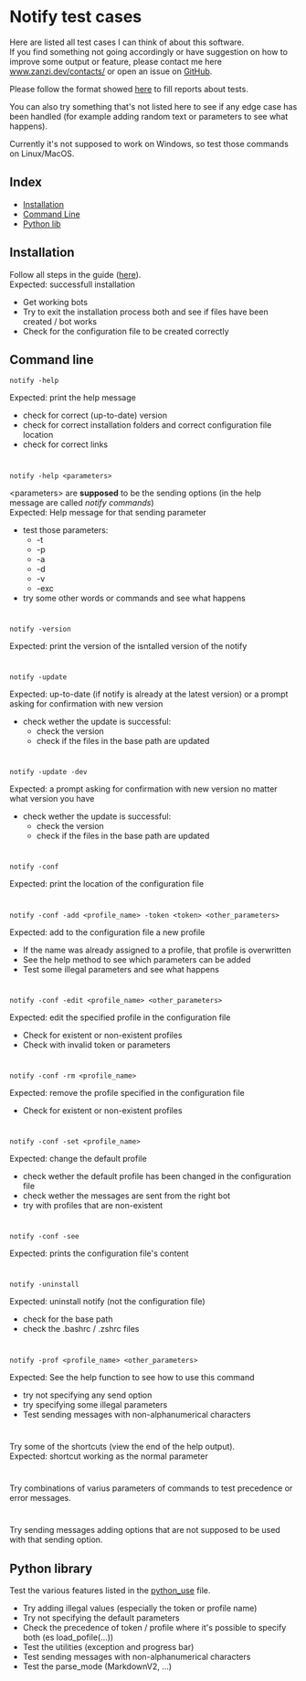 # Notify test cases

Here are listed all test cases I can think of about this software.  
If you find something not going accordingly or have suggestion on how to improve some output or feature, please contact me here <a target="_blank" href="https://www.zanzi.dev/contacts/">www.zanzi.dev/contacts/</a> or open an issue on <a target="_blank" href="https://github.com/Zanzibarr/Notify/issues">GitHub</a>.  

Please follow the format showed [here](test_report_format.md) to fill reports about tests.  

You can also try something that's not listed here to see if any edge case has been handled (for example adding random text or parameters to see what happens).  

Currently it's not supposed to work on Windows, so test those commands on Linux/MacOS.

## Index
- [Installation](#installation)
- [Command Line](#command-line)
- [Python lib](#python-library)

## Installation

Follow all steps in the guide (<a target="_blank" href="https://github.com/Zanzibarr/Notify/blob/main/readme.md">here</a>).  
Expected: successfull installation
- Get working bots
- Try to exit the installation process both and see if files have been created / bot works
- Check for the configuration file to be created correctly

## Command line

```shell
notify -help
```
Expected: print the help message
- check for correct (up-to-date) version
- check for correct installation folders and correct configuration file location
- check for correct links

#

```shell
notify -help <parameters>
```
\<parameters> are **supposed** to be the sending options (in the help message are called *notify commands*)  
Expected: Help message for that sending parameter
- test those parameters:
    - -t
    - -p
    - -a
    - -d
    - -v
    - -exc
- try some other words or commands and see what happens

#

```shell
notify -version
```
Expected: print the version of the isntalled version of the notify

#

```shell
notify -update
```
Expected: up-to-date (if notify is already at the latest version) or a prompt asking for confirmation with new version
- check wether the update is successful:
    - check the version
    - check if the files in the base path are updated

#

```shell
notify -update -dev
```
Expected: a prompt asking for confirmation with new version no matter what version you have
- check wether the update is successful:
    - check the version
    - check if the files in the base path are updated

#

```shell
notify -conf
```
Expected: print the location of the configuration file

#

```shell
notify -conf -add <profile_name> -token <token> <other_parameters>
```
Expected: add to the configuration file a new profile
- If the name was already assigned to a profile, that profile is overwritten
- See the help method to see which parameters can be added
- Test some illegal parameters and see what happens

#

```shell
notify -conf -edit <profile_name> <other_parameters>
```
Expected: edit the specified profile in the configuration file  
- Check for existent or non-existent profiles
- Check with invalid token or parameters

#

```shell
notify -conf -rm <profile_name>
```
Expected: remove the profile specified in the configuration file
- Check for existent or non-existent profiles

#

```shell
notify -conf -set <profile_name>
```
Expected: change the default profile
- check wether the default profile has been changed in the configuration file
- check wether the messages are sent from the right bot
- try with profiles that are non-existent

#

```shell
notify -conf -see
```
Expected: prints the configuration file's content

#

```shell
notify -uninstall
```
Expected: uninstall notify (not the configuration file)
- check for the base path
- check the .bashrc / .zshrc files

#

```shell
notify -prof <profile_name> <other_parameters>
```
Expected: See the help function to see how to use this command
- try not specifying any send option
- try specifying some illegal parameters
- Test sending messages with non-alphanumerical characters

#

Try some of the shortcuts (view the end of the help output).  
Expected: shortcut working as the normal parameter

#

Try combinations of varius parameters of commands to test precedence or error messages.  

#

Try sending messages adding options that are not supposed to be used with that sending option.  


## Python library

Test the various features listed in the <a target="_blank" href="https://github.com/Zanzibarr/Notify/blob/main/docs/python_use.md">python_use</a> file.  
- Try adding illegal values (especially the token or profile name)
- Try not specifying the default parameters
- Check the precedence of token / profile where it's possible to specify both (es load_pofile(...))
- Test the utilities (exception and progress bar)
- Test sending messages with non-alphanumerical characters
- Test the parse_mode (MarkdownV2, ...)